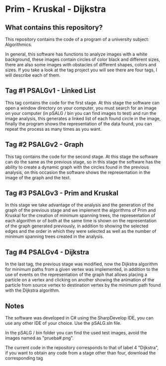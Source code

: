 # Prim - Kruskal - Dijkstra
## What contains this repository?
This repository contains the code of a program of a university subject: Algorithmics.


In general, this software has functions to analyze images with a white background, these images contain circles of color black and different sizes, 
there are also some images with obstacles of different shapes, colors and sizes.
If you take a look at the tag project you will see there are four tags, I will describe each of them.

## Tag #1 PSALGv1 - Linked List
This tag contains the code for the first stage. At this stage the software can open a window directory on your computer,
you must search for an image on your computer (in pSALG / bin you can find images to test) and run the image analysis, 
this generates a linked list of each found circle in the image, finally the program shows the representation of the data found, 
you can repeat the process as many times as you want.

## Tag #2 PSALGv2 - Graph
This tag contains the code for the second stage. At this stage the software can do the same as the previous stage, 
so in this stage the software has the ability to create a dynamic graph with the circles found in the previous analysis, 
on this occasion the software shows the representation in the image of the graph and the text.

## Tag #3 PSALGv3 - Prim and Kruskal
In this stage we take advantage of the analysis and the generation of the graph of the previous stage and we implement the algorithms of Prim and Kruskal 
for the creation of minimum spanning trees, the representation of each algorithm or of both at the same time is shown on the representation 
of the graph generated previously, in addition to showing the selected edges and the order in which they were selected as well as the number 
of minimum spanning trees created in the analysis.

## Tag #4 PSALGv4 - Dijkstra
In the last tag, the previous stage was modified, now the Dijkstra algorithm for minimum paths from a given vertex was implemented, 
in addition to the use of events on the representation of the graph that allows placing a particle on a vertex and clicking on another 
showing the animation of the particle from source vertex to destination vertex by the minimum path found with the Dijkstra algorithm.

## Notes
The software was developed in C# using the SharpDevelop IDE, you can use any other IDE of your choice. Use the pSALG.sln file.

In the pSALG / bin folder you can find the used test images, avoid the images named as "prueba#.png".

The current code in the repository corresponds to that of label 4 "Dijkstra", if you want to obtain any code from a stage other than four, download the corresponding tag
